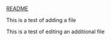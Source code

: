 [README](https://github.com/vmsmith/TestRepo2/blob/master/README.md)

This is a test of adding a file

This is a test of editing an additional file
